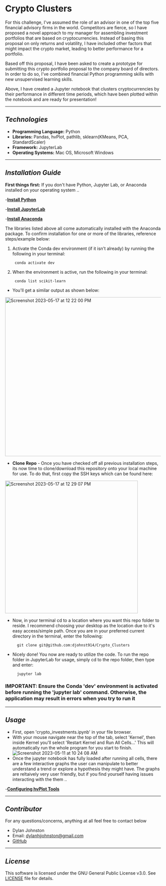 # Crypto Clusters 
For this challenge, I've assumed the role of an advisor in one of the top five financial advisory firms in the world. Competitors are fierce, so I have proposed a novel approach to my manager for assembling investment portfolios that are based on cryptocurrencies. Instead of basing this proposal on only returns and volatility, I have included other factors that might impact the crypto market, leading to better performance for a portfolio. 

Based off this proposal, I have been asked to create a prototype for submitting this crypto portfolio proposal to the company board of directors. In order to do so, I've combined financial Python programming skills with new unsupervised learning skills.

Above, I have created a Jupyter notebook that clusters cryptocurrencies by their performance in different time periods, which have been plotted within the notebook and are ready for presentation! 

---

## *Technologies*

- **Programming Language:** Python
- **Libraries:** Pandas, hvPlot, pathlib, sklearn(KMeans, PCA, StandardScaler)
- **Framework:** JupyterLab
- **Operating Systems:** Mac OS, Microsoft Windows

---

## *Installation Guide*

**First things first:**
If you don't have Python, Jupyter Lab, or Anaconda installed on your operating system ..

-**[Install Python](https://www.python.org/downloads/)**

-**[Install JupyterLab](https://jupyter.org/install)**

-**[Install Anaconda](https://docs.anaconda.com/free/anaconda/install/index.html)**

The libraries listed above all come automatically installed with the Anaconda package. To confirm installation for one or more of the libraries, reference steps/example below:

1. Activate the Conda dev environment (if it isn’t already) by running the following in your terminal:

        conda activate dev
2. When the environment is active, run the following in your terminal:

        conda list scikit-learn

- You'll get a similar output as shown below:
<img width="514" alt="Screenshot 2023-05-17 at 12 22 00 PM" src="https://github.com/djohnst914/github_upload/assets/123714457/ceee775f-ebca-4197-8733-23c7d85ea124">

- **Clone Repo** - Once you have checked off all previous installation steps, its now time to clone/download this repository onto your local machine for use. To do that, first copy the SSH keys which can be found here: 
<img width="429" alt="Screenshot 2023-05-17 at 12 29 07 PM" src="https://github.com/djohnst914/github_upload/assets/123714457/4af8260a-ec81-43cc-be49-2d2ee41fe654">

- Now, in your terminal cd to a location where you want this repo folder to reside. I recommend choosing your desktop as the location due to it's easy access/simple path. Once you are in your preferred current directory in the terminal, enter the following:

        git clone git@github.com:djohnst914/Crypto_Clusters

- Nicely done! You now are ready to utilize the code. To run the repo folder in JupyterLab for usage, simply cd to the repo folder, then type and enter:

        jupyter lab

### **IMPORTANT:** Ensure the Conda 'dev' environment is activated before running the 'jupyter lab' command. Otherwise, the application may result in errors when you try to run it
---

## *Usage*

- First, open 'crypto_investments.ipynb' in your file browser. 
- With your mouse navigate near the top of the tab, select 'Kernel', then inside Kernel you'll select 'Restart Kernel and Run All Cells...' This will automatically run the whole program for you start to finish. 
![Screenshot 2023-05-11 at 10 24 08 AM](https://github.com/djohnst914/github_upload/assets/123714457/b90fb7ec-793c-40c4-98ed-f0c68d5541f0)
- Once the jupyter notebook has fully loaded after running all cells, there are a few interactive graphs the user can manipulate to better understand a trend or explore a hypothesis they might have. The graphs are reltaively very user friendly, but if you find yourself having issues interacting with the them .. 

-**[Configuring hvPlot Tools](https://docs.bokeh.org/en/2.4.0/docs/user_guide/tools.html)**

---

## *Contributor*
For any questions/concerns, anything at all feel free to contact below
- Dylan Johnston
- Email: dylanhjjohnston@gmail.com
- [GitHub](https://github.com/djohnst914)


---

## *License*

This software is licensed under the GNU General Public License v3.0. See [LICENSE](https://github.com/djohnst914/Crypto_Clusters/blob/main/LICENSE) file for details. 